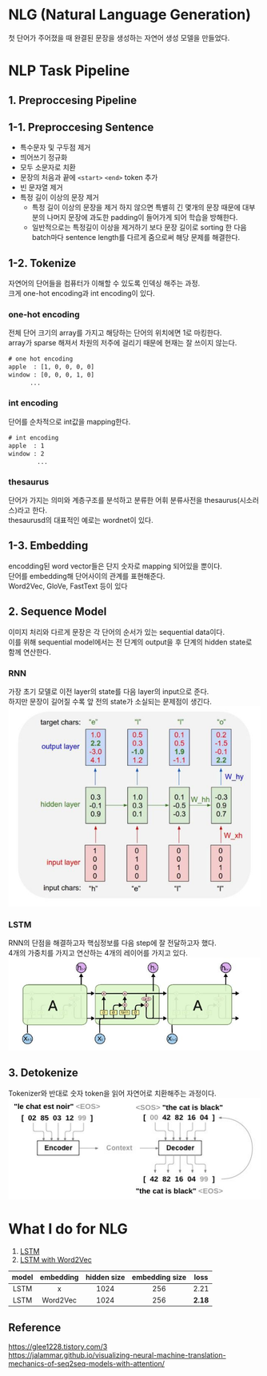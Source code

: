 # NLG (Natural Language Generation)  
첫 단어가 주어졌을 때 완결된 문장을 생성하는 자연어 생성 모델을 만들었다.  
  
# NLP Task Pipeline  
## 1. Preproccesing Pipeline  
## 1-1. Preproccesing Sentence  
* 특수문자 및 구두점 제거
* 띄어쓰기 정규화
* 모두 소문자로 치환
* 문장의 처음과 끝에 `<start>` `<end>` token 추가
* 빈 문자열 제거
* 특정 길이 이상의 문장 제거
  * 특정 길이 이상의 문장을 제거 하지 않으면 특별히 긴 몇개의 문장 때문에 대부분의 나머지 문장에 과도한 padding이 들어가게 되어 학습을 방해한다. 
  * 일반적으로는 특정길이 이상을 제거하기 보다 문장 길이로 sorting 한 다음 batch마다 sentence length를 다르게 줌으로써 해당 문제를 해결한다.  

## 1-2. Tokenize  
자연어의 단어들을 컴퓨터가 이해할 수 있도록 인덱싱 해주는 과정.  
크게 one-hot encoding과 int encoding이 있다.  


### one-hot encoding
전체 단어 크기의 array를 가지고 해당하는 단어의 위치에면 1로 마킹한다.  
array가 sparse 해져서 차원의 저주에 걸리기 때문에 현재는 잘 쓰이지 않는다.  
``` 
# one hot encoding
apple  : [1, 0, 0, 0, 0]
window : [0, 0, 0, 1, 0]
      ...
```

### int encoding  
단어를 순차적으로 int값을 mapping한다.
```angular2html
# int encoding  
apple  : 1
window : 2
        ...
```  

### thesaurus 
단어가 가지는 의미와 계층구조를 분석하고 분류한 어휘 분류사전을 thesaurus(시소러스)라고 한다.  
thesaurusd의 대표적인 예로는 wordnet이 있다.  

## 1-3. Embedding  
encodding된 word vector들은 단지 숫자로 mapping 되어있을 뿐이다.  
단어를 embedding해 단어사이의 관계를 표현해준다.  
Word2Vec, GloVe, FastText 등이 있다  

## 2. Sequence Model  
이미지 처리와 다르게 문장은 각 단어의 순서가 있는 sequential data이다.  
이를 위해 sequential model에서는 전 단계의 output을 후 단계의 hidden state로 함께 연산한다.  
### RNN  
가장 초기 모델로 이전 layer의 state를 다음 layer의 input으로 준다.  
하지만 문장이 길어질 수록 앞 전의 state가 소실되는 문제점이 생긴다.  
![rnn](https://github.com/estela19/AIFFEL/blob/master/exp04/utils/rnn.JPG)

### LSTM  
RNN의 단점을 해결하고자 핵심정보를 다음 step에 잘 전달하고자 했다.  
4개의 가중치를 가지고 연산하는 4개의 레이어를 가지고 있다.  
![lstm](https://github.com/estela19/AIFFEL/blob/master/exp04/utils/lstm.JPG)

## 3. Detokenize
Tokenizer와 반대로 숫자 token을 읽어 자연어로 치환해주는 과정이다.  
![Tokenize & Detokenize](https://github.com/estela19/AIFFEL/blob/master/exp04/utils/detokenize.JPG)
  
  
# What I do for NLG
1. [LSTM](https://github.com/estela19/AIFFEL/blob/master/exp04/%5BE-04%5Dlyricist_base.ipynb) 
2. [LSTM with Word2Vec](https://github.com/estela19/AIFFEL/blob/master/exp04/%5BE-04%5Dlyricist_word2vec.ipynb) 

| model | embedding | hidden size | embedding size | loss |
|:-----:|:---------:|:-----------:|:--------------:|:----:|
| LSTM  |     x     | 1024        | 256            | 2.21 |
| LSTM  | Word2Vec  | 1024        | 256            | **2.18** |

## Reference
https://glee1228.tistory.com/3  
https://jalammar.github.io/visualizing-neural-machine-translation-mechanics-of-seq2seq-models-with-attention/